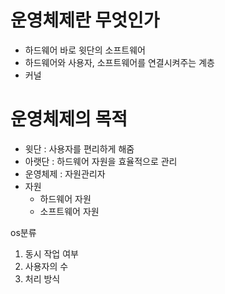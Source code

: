 # 운영체제란 무엇인가
- 하드웨어 바로 윗단의 소프트웨어
- 하드웨어와 사용자, 소프트웨어를 연결시켜주는 계층
- 커널
# 운영체제의 목적
- 윗단 : 사용자를 편리하게 해줌
- 아랫단 : 하드웨어 자원을 효율적으로 관리
- 운영체제 : 자원관리자
- 자원
  - 하드웨어 자원
  - 소프트웨어 자원


os분류
1. 동시 작업 여부
2. 사용자의 수
3. 처리 방식

